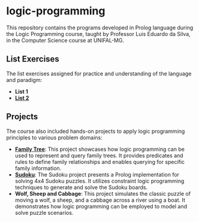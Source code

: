 # logic-programming
This repository contains the programs developed in Prolog language during the Logic Programming course, taught by Professor Luis Eduardo da Silva, in the Computer Science course at UNIFAL-MG. 

## List Exercises
The list exercises assigned for practice and understanding of the language and paradigm:

- **List 1**
- **[List 2](https://github.com/nicolelimat/logic-programming/blob/main/list_exercises_2.pl)**

## Projects
The course also included hands-on projects to apply logic programming principles to various problem domains:
- **[Family Tree](https://github.com/nicolelimat/logic-programming/tree/main/familytree)**: This project showcases how logic programming can be used to represent and query family trees. It provides predicates and rules to define family relationships and enables querying for specific family information.
- **[Sudoku](https://github.com/nicolelimat/logic-programming/tree/main/sudoku)**: The Sudoku project presents a Prolog implementation for solving 4x4 Sudoku puzzles. It utilizes constraint logic programming techniques to generate and solve the Sudoku boards.
- **Wolf, Sheep and Cabbage**: This project simulates the classic puzzle of moving a wolf, a sheep, and a cabbage across a river using a boat. It demonstrates how logic programming can be employed to model and solve puzzle scenarios.
